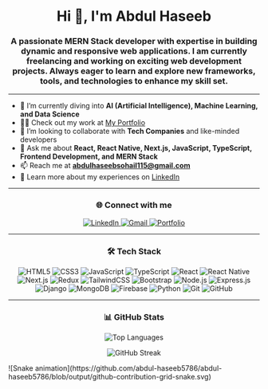 <h1 align="center">Hi 👋, I'm Abdul Haseeb</h1>
<h3 align="center">
  A passionate MERN Stack developer with expertise in building dynamic and responsive web applications.  
  I am currently freelancing and working on exciting web development projects.  
  Always eager to learn and explore new frameworks, tools, and technologies to enhance my skill set.
</h3>

---

- 🌱 I’m currently diving into **AI (Artificial Intelligence), Machine Learning, and Data Science**  
- 👨‍💻 Check out my work at [My Portfolio](https://abdulhaseeb-portfolio.vercel.app/)  
- 👯 I’m looking to collaborate with **Tech Companies** and like-minded developers  
- 💬 Ask me about **React, React Native, Next.js, JavaScript, TypeScript, Frontend Development, and MERN Stack**  
- 📫 Reach me at **abdulhaseebsohail115@gmail.com**  
- 📄 Learn more about my experiences on [LinkedIn](https://www.linkedin.com/in/abdul-haseeb-0646a526a)

---

<h3 align="center">🌐 Connect with me</h3>

<p align="center">
  <a href="https://www.linkedin.com/in/abdul-haseeb-0646a526a" target="_blank">
    <img src="https://img.icons8.com/ios-filled/50/0e76a8/linkedin.png" alt="LinkedIn" />
  </a>
  <a href="mailto:abdulhaseebsohail115@gmail.com" target="_blank">
    <img src="https://img.icons8.com/ios-filled/50/EA4335/gmail.png" alt="Gmail" />
  </a>
  <a href="https://abdulhaseeb-portfolio.vercel.app/" target="_blank">
    <img src="https://img.icons8.com/ios-filled/50/0078D7/domain.png" alt="Portfolio" />
  </a>
</p>

---

<h3 align="center">🛠 Tech Stack</h3>

<p align="center">
  <img src="https://img.icons8.com/fluency/48/html-5.png" alt="HTML5" />
  <img src="https://img.icons8.com/fluency/48/css3.png" alt="CSS3" />
  <img src="https://img.icons8.com/fluency/48/javascript.png" alt="JavaScript" />
  <img src="https://img.icons8.com/fluency/48/typescript.png" alt="TypeScript" />
  <img src="https://img.icons8.com/office/48/react.png" alt="React" />
  <img src="https://img.icons8.com/color/48/react-native.png" alt="React Native" />
  <img src="https://img.icons8.com/color/48/nextjs.png" alt="Next.js" />
  <img src="https://img.icons8.com/color/48/redux.png" alt="Redux" />
  <img src="https://img.icons8.com/?size=48&id=x7XMNGh2vdqA&format=png&color=000000" alt="TailwindCSS" />
  <img src="https://img.icons8.com/fluency/48/bootstrap.png" alt="Bootstrap" />
  <img src="https://img.icons8.com/color/48/nodejs.png" alt="Node.js" />
  <img src="https://img.icons8.com/fluency/48/express-js.png" alt="Express.js" />
  <img src="https://img.icons8.com/color/48/django.png" alt="Django" />
  <img src="https://img.icons8.com/color/48/mongodb.png" alt="MongoDB" />
  <img src="https://img.icons8.com/color/48/firebase.png" alt="Firebase" />
  <img src="https://img.icons8.com/fluency/48/python.png" alt="Python" />
  <img src="https://img.icons8.com/color/48/git.png" alt="Git" />
  <img src="https://img.icons8.com/fluency/48/github.png" alt="GitHub" />
</p>

---

<h3 align="center">📊 GitHub Stats</h3>

<p align="center">
  <img src="https://github-readme-stats.vercel.app/api/top-langs/?username=abdul-haseeb5786&layout=compact&theme=radical" alt="Top Languages" />
</p>

<p align="center">
  <img src="https://streak-stats.demolab.com?user=abdul-haseeb5786&theme=dark&hide_border=true" alt="GitHub Streak" />
</p>
<!-- Add this at end of README -->
![Snake animation](https://github.com/abdul-haseeb5786/abdul-haseeb5786/blob/output/github-contribution-grid-snake.svg)

